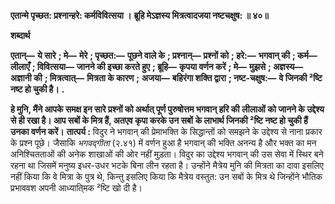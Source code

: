 **एतान्मे पृच्छत: प्रश्नान्हरे: कर्मविवित्सया ।** **ब्रूहि मेऽज्ञस्य मित्रत्वादजया नष्टचक्षुष: ॥ ४०॥** 

**शब्दार्थ** 

**एतान्—** **ये सारे** **; मे—** **मेरे** **; पृच्छत:—** **पूछने वाले के** **; प्रश्नान्—** **प्रश्नों को** **; हरे:—** **भगवान् की** **; कर्म—** **लीलाएँ** **; विवित्सया—** **जानने की इच्छा करते हुए** **; ब्रूहि—** **कृपया वर्णन करें** **; मे—** **मुझसे** **; अज्ञस्य—** **अज्ञानी की** **; मित्रत्वात्—** **मित्रता के कारण** **;** **अजया—** **बहिरंगा शक्ति द्वारा** **; नष्ट-चक्षुष:—** **वे जिनकी ²ष्टि नष्ट हो चुकी है।** **.** 

**हे मुनि, मैंने आपके समक्ष इन सारे प्रश्नों को अर्थात् पूर्ण पुरुषोत्तम भगवान् हरि की** **लीलाओं को जानने के उद्देश्य से ही रखा है। आप सबों के मित्र हैं, अतएव कृपा करके उन सबों** **के लाभार्थ जिनकी ²ष्टि नष्ट हो चुकी हैं उनका वर्णन करें।** **तात्पर्य :** विदुर ने भगवान् की प्रेमाभक्ति के सिद्धान्तों को समझने के उद्देश्य से नाना प्रकार के प्रश्न पूछे। जैसाकि *भगवद्गीता* (२.४१) में वर्णन हुआ है भगवान् की भक्ति अनन्य है और भक्त का मन अनिश्चितताओं की अनेक शाखाओं की ओर नहीं मुड़ता। विदुर का उद्देश्य भगवान् की उस सेवा में स्थिर बने रहना था जिसमें मनुष्य इधर-उधर भटके बिना लीन रहता है। उन्होंने मैत्रेय मुनि की मित्रता का दावा इसलिए नहीं किया कि वे मित्रा के पुत्र थे, किन्तु इसलिए किया कि मैत्रेय वस्तुत: उन सबों के मित्र थे जिन्होंने भौतिक प्रभाववश अपनी आध्याति्मक ²ष्टि खो दी है।  